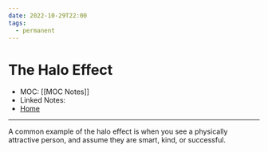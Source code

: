 ```yaml
---
date: 2022-10-29T22:00
tags:
  - permanent
---
```

# The Halo Effect
- MOC: [[MOC Notes]]
- Linked Notes: 
- [Home](https://misudashi.ga/)
----------
A common example of the halo effect is when you see a physically attractive person, and assume they are smart, kind, or successful.